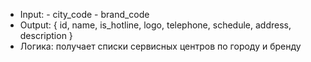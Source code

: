 * Input:
		- city_code
		- brand_code
* Output:
		{
			id,
			name,
			is_hotline,
			logo,
			telephone,
			schedule,
			address,
			description
		}
* Логика: получает списки сервисных центров по городу и бренду